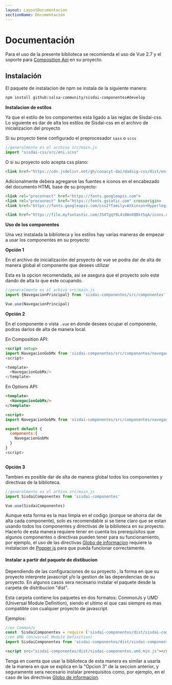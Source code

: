 ```yaml
---
layout: LayoutDocumentacion
sectionName: Documentación
---
```


# Documentación


Para el uso de la presente biblioteca  se recomienda el uso de Vue 2.7 y el soporte para [Composition Api](https://vuejs.org/api/composition-api-setup.html) en su proyecto.

## Instalación
El paquete de instalacion de npm se instala de la siguiente manera:

```bash
npm install github:salsa-community/sisdai-componentes#develop
```

**Instalacion de estilos**

Ya que el estilo de los componentes esta ligado a las reglas de Sisdai-css. Lo siguiente es dar de alta los estilos de Sisdai-css en el archivo de inicializacion del proyecto

Si su proyecto tiene configurado el preprocesador `sass` o `scss` 

```js
//generalmente es el archivo src/main.js
import "sisdai-css/src/eni.scss"
```

O si su proyecto solo acepta css plano:

```html
<link href="https://cdn.jsdelivr.net/gh/conacyt-dai/dadsig-css/dist/eni.min.css" rel="stylesheet">
```

Adicionalmente  debera agregarse las fuentes e iconos en el encabezado del documento HTML base de su proyecto:

```html
<link rel="preconnect" href="https://fonts.googleapis.com">
<link rel="preconnect" href="https://fonts.gstatic.com" crossorigin>
<link href="https://fonts.googleapis.com/css2?family=Atkinson+Hyperlegible&family=Montserrat:wght@400;500;600&display=swap" rel="stylesheet">

<link href="https://file.myfontastic.com/JS4TgqY9L4s8WsKQDkt5qA/icons.css" rel="stylesheet">
```

**Uso de los componentes**

Una vez instalada la biblioteca y los estilos hay varias maneras de empezar a usar los componentes en su proyecto:


**Opción 1**

En el archivo de inicialización del proyecto de vue se podra dar de alta de manera global el componente que desees utilizar

Esta es la opcion recomendada, asi se asegura que el proyecto solo este dando de alta lo que este ocupando.

```js
//generalmente es el arhivo src/main.js
import {NavegacionPrincipal} from 'sisdai-componentes/src/componentes'

Vue.use(NavegacionPrincipal)
```

**Opción 2**

En el componente o vista `.vue` en donde desees ocupar el componente, podras darlos de alta de manera local.

En Composition API:
```html
<script setup> 
import NavegacionGobMx from 'sisdai-componentes/src/componentes/navegacion-gob-mx/NavegacionGobMx.vue'
<script>

<template>
  <NavegacionGobMx/>
</template>
```

En Options API:
```html
<template>
  <NavegacionGobMx/>
</template>

<script>
import NavegacionGobMx from 'sisdai-componentes/src/componentes/navegacion-gob-mx/NavegacionGobMx.vue'

export default {
  components:{
    NavegacionGobMx
  }
}
<script>



```

**Opción 3**

Tambien es posible dar de alta de manera global todos los componentes y directivas de la biblioteca. 

```js
//generalmente es el arhivo src/main.js
import SisdaiComponentes from 'sisdai-componentes'

Vue.use(SisdaiComponentes)
```

Aunque esta forma es la mas  limpia en el codigo (porque se ahorra dar de alta cada componente), solo es  recomendable si se tiene claro que se estan usando todos los componentes y directivas de la biblioteca en su proyecto. Hacerlo de esta manera requiere tener en cuenta los prerequisitos que algunos componentes o directivas pueden tener para su funcionamiento, por ejemplo, el uso de las directivas [Globo de informacion](/documentacion/directivas/) requiere la instalacion de [Popper js](https://www.npmjs.com/package/@popperjs/core) para que pueda funcionar correctamente.


#### Instalar a partir del paquete de distibucion

Dependiendo de las configuraciones de su proyecto , la forma en que su proyecto interprete javascript y/o la gestion de las dependencias de su proyecto. En algunos casos sera necesario instalar el paquete desde la carpeta de distribucion "dist". 

Esta carpeta contiene los paquetes en dos formatos: CommonJs y UMD (Universal Module Definition), siendo el ultimo el que  casi siempre  es mas compatible con cualquier proyecto de javascript.

Ejemplos:

```js
//en CommonJs
const  SisdaiComponentes = require ('sisdai-componentes/dist/sisdai-componentes.common.js')
//en UMD (Universal Module Definition)
import SisdaiComponentes from 'sisdai-componentes/dist/sisdai-componentes.umd.js'
```

```html
<script src="sisdai-componentes/dist/sisdai-componentes.umd.min.js"></script>
```

Tenga en cuenta que usar la biblioteca de esta manera es similar a usarla de la manera en que se explica en la "Opcion 3" de la seccion anterior, y seguramente sera necesario instalar prerequisitos como, por ejemplo, en el caso de las directivas [Globo de informacion](/documentacion/directivas/).